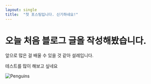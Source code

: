 ```yaml
---
layout: single
title:  "첫 포스팅입니다. 신기하네요!"
---
```


# 오늘 처음 블로그 글을 작성해봤습니다.

앞으로 많은 걸 배울 수 있을 것 같아 설레입니다.

테스트를 많이 해보고 싶네요

![Penguins](F:\projects\JanusJung-github-blog\JanusJung.github.io\images\2022-02-06-first\Penguins.jpg)